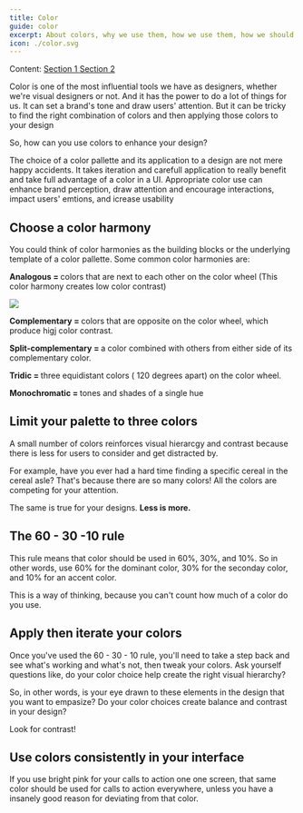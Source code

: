 ```yaml
---
title: Color
guide: color
excerpt: About colors, why we use them, how we use them, how we should and what we should do with them.
icon: ./color.svg
---
```


Content:
<a href="#s1"> Section 1 </a>
<a href="#s2"> Section 2 </a>

<section id="s1">
Color is one of the most influential tools we have as designers, whether we're visual designers or not. And it has the power to do a lot of things for us. It can set a brand's tone and draw users' attention. But it can be tricky to find the right combination of colors and then applying those colors to your design

So, how can you use colors to enhance your design?

The choice of a color pallette and its application to a design are not mere happy accidents. It takes iteration and carefull application to really benefit and take full advantage of a color in a UI. Appropriate color use can enhance brand perception, draw attention and encourage interactions, impact users' emtions, and icrease usability

</section>

<section id="s2">
<h2> Choose a color harmony </h2>
You could think of color harmonies as the building blocks or the underlying template of a color pallette. Some common color harmonies are:

<b>Analogous = </b> colors that are next to each other on the color wheel (This color harmony creates low color contrast)

<img src="./componentui/analogous.svg"/>

<b>Complementary = </b> colors that are opposite on the color wheel, which produce higj color contrast.

<b>Split-complementary = </b> a color combined with others from either side of its complementary color.

<b>Tridic = </b> three equidistant colors ( 120 degrees apart) on the color wheel.

<b>Monochromatic = </b> tones and shades of a single hue

</section>

<section id="s3">
<h2> Limit your palette to three colors</h2>

A small number of colors reinforces visual hierarcgy and contrast because there is less for users to consider and get distracted by.

For example, have you ever had a hard time finding a specific cereal in the cereal asle? That's because there are so many colors! All the colors are competing for your attention.

The same is true for your designs.
<b>Less is more.</b>

</section>

<section id="s3">
<h2> The 60 - 30 -10 rule</h2>

This rule means that color should be used in 60%, 30%, and 10%. So in other words, use 60% for the dominant color, 30% for the seconday color, and 10% for an accent color.

This is a way of thinking, because you can't count how much of a color do you use.

</section>

<section id="s3">
<h2> Apply then iterate your colors</h2>

Once you've used the 60 - 30 - 10 rule, you'll need to take a step back and see what's working and what's not, then tweak your colors. Ask yourself questions like, do your color choice help create the right visual hierarchy?

So, in other words, is your eye drawn to these elements in the design that you want to empasize? Do your color choices create balance and contrast in your design?

Look for contrast!

</section>

<section id="s3">
<h2> Use colors consistently in your interface</h2>

If you use bright pink for your calls to action one one screen, that same color should be used for calls to action everywhere, unless you have a insanely good reason for deviating from that color.

</section>
